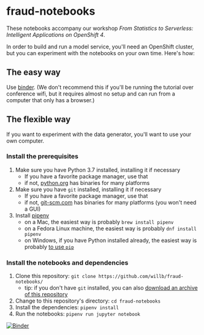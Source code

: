 # fraud-notebooks

These notebooks accompany our workshop _From Statistics to Serverless:  Intelligent Applications on OpenShift 4_. 


In order to build and run a model service, you'll need an OpenShift cluster, but you can experiment with the notebooks on your own time.  Here's how:

## The easy way

Use [binder](https://mybinder.org/v2/gh/willb/fraud-notebooks/develop).  (We don't recommend this if you'll be running the tutorial over conference wifi, but it requires almost no setup and can run from a computer that only has a browser.)

## The flexible way

If you want to experiment with the data generator, you'll want to use your own computer.

### Install the prerequisites

1. Make sure you have Python 3.7 installed, installing it if necessary
    - If you have a favorite package manager, use that 
    - if not, [python.org](https://www.python.org/downloads/) has binaries for many platforms
2. Make sure you have `git` installed, installing it if necessary
    - If you have a favorite package manager, use that
    - if not, [git-scm.com](https://git-scm.com/downloads) has binaries for many platforms (you won't need a GUI)
3. Install [pipenv](https://docs.pipenv.org/en/latest/)
    - on a Mac, the easiest way is probably `brew install pipenv`
    - on a Fedora Linux machine, the easiest way is probably `dnf install pipenv`
    - on Windows, if you have Python installed already, the easiest way is probably [to use `pip`](https://docs.pipenv.org/install/#installing-pipenv)  
    
### Install the notebooks and dependencies

1.  Clone this repository:  `git clone https://github.com/willb/fraud-notebooks/`
    - tip:  if you don't have `git` installed, you can also [download an archive of this repository](https://github.com/willb/fraud-notebooks/archive/develop.zip)
2.  Change to this repository's directory:  `cd fraud-notebooks`
3.  Install the dependencies:  `pipenv install`
4.  Run the notebooks:  `pipenv run jupyter notebook`

[![Binder](https://mybinder.org/badge_logo.svg)](https://mybinder.org/v2/gh/willb/fraud-notebooks/develop)

